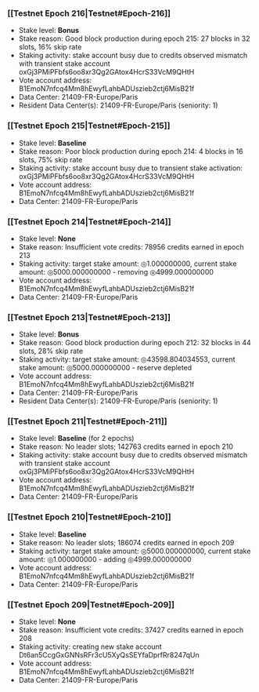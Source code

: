 ### [[Testnet Epoch 216|Testnet#Epoch-216]]
* Stake level: **Bonus**
* Stake reason: Good block production during epoch 215: 27 blocks in 32 slots, 16% skip rate
* Staking activity: stake account busy due to credits observed mismatch with transient stake account oxGj3PMiPFbfs6oo8xr3Qg2GAtox4HcrS33VcM9QHtH
* Vote account address: B1EmoN7nfcq4Mm8hEwyfLahbADUszieb2ctj6MisB21f
* Data Center: 21409-FR-Europe/Paris
* Resident Data Center(s): 21409-FR-Europe/Paris (seniority: 1)
### [[Testnet Epoch 215|Testnet#Epoch-215]]
* Stake level: **Baseline**
* Stake reason: Poor block production during epoch 214: 4 blocks in 16 slots, 75% skip rate
* Staking activity: stake account busy due to transient stake activation: oxGj3PMiPFbfs6oo8xr3Qg2GAtox4HcrS33VcM9QHtH
* Vote account address: B1EmoN7nfcq4Mm8hEwyfLahbADUszieb2ctj6MisB21f
* Data Center: 21409-FR-Europe/Paris
### [[Testnet Epoch 214|Testnet#Epoch-214]]
* Stake level: **None**
* Stake reason: Insufficient vote credits: 78956 credits earned in epoch 213
* Staking activity: target stake amount: ◎1.000000000, current stake amount: ◎5000.000000000 - removing ◎4999.000000000
* Vote account address: B1EmoN7nfcq4Mm8hEwyfLahbADUszieb2ctj6MisB21f
* Data Center: 21409-FR-Europe/Paris
### [[Testnet Epoch 213|Testnet#Epoch-213]]
* Stake level: **Bonus**
* Stake reason: Good block production during epoch 212: 32 blocks in 44 slots, 28% skip rate
* Staking activity: target stake amount: ◎43598.804034553, current stake amount: ◎5000.000000000 - reserve depleted
* Vote account address: B1EmoN7nfcq4Mm8hEwyfLahbADUszieb2ctj6MisB21f
* Data Center: 21409-FR-Europe/Paris
* Resident Data Center(s): 21409-FR-Europe/Paris (seniority: 1)
### [[Testnet Epoch 211|Testnet#Epoch-211]]
* Stake level: **Baseline** (for 2 epochs)
* Stake reason: No leader slots; 142763 credits earned in epoch 210
* Staking activity: stake account busy due to credits observed mismatch with transient stake account oxGj3PMiPFbfs6oo8xr3Qg2GAtox4HcrS33VcM9QHtH
* Vote account address: B1EmoN7nfcq4Mm8hEwyfLahbADUszieb2ctj6MisB21f
* Data Center: 21409-FR-Europe/Paris
### [[Testnet Epoch 210|Testnet#Epoch-210]]
* Stake level: **Baseline**
* Stake reason: No leader slots; 186074 credits earned in epoch 209
* Staking activity: target stake amount: ◎5000.000000000, current stake amount: ◎1.000000000 - adding ◎4999.000000000
* Vote account address: B1EmoN7nfcq4Mm8hEwyfLahbADUszieb2ctj6MisB21f
* Data Center: 21409-FR-Europe/Paris
### [[Testnet Epoch 209|Testnet#Epoch-209]]
* Stake level: **None**
* Stake reason: Insufficient vote credits: 37427 credits earned in epoch 208
* Staking activity: creating new stake account Dt6an5CcgGxGNNsRFr3cU5XyQsSEYfaDprfRr8247qUn
* Vote account address: B1EmoN7nfcq4Mm8hEwyfLahbADUszieb2ctj6MisB21f
* Data Center: 21409-FR-Europe/Paris